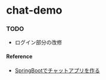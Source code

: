# chat-demo

### TODO
* ログイン部分の改修

#### Reference
* [SpringBootでチャットアプリを作る](https://qiita.com/duke-gonorego/items/7700ada96bf3804b19e3)